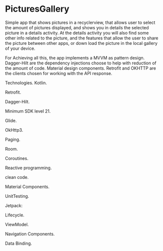 # PicturesGallery

Simple app that shows pictures in a recyclerview, that allows user to select the amount of pictures displayed, and shows you in details the  selected picture in a details activity. At the details activity you will also find some other info related to the picture, and the features that allow the user to share the picture between other apps, or down load the picture in the local gallery of your device.

For Achieving all this, the app implements a MVVM as pattern design.
Dagger-Hilt are the dependency injections choose to help with reduction of the amount of code.
Material design components.
Retrofit and OKHTTP are the clients chosen for working with the API response.

Technologies.
Kotlin.

Retrofit.

Dagger-Hilt.

Minimum SDK level 21.

Glide.

OkHttp3.

Paging.

Room.

Coroutines.

Reactive programming.

clean code.

Material Components.

UnitTesting.

Jetpack:

Lifecycle.

ViewModel.

Navigation Components.

Data Binding.


